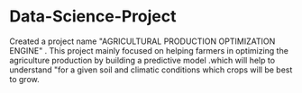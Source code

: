 # Data-Science-Project

Created a project name "AGRICULTURAL PRODUCTION OPTIMIZATION ENGINE" . This project mainly focused on helping farmers in optimizing the agriculture production by building a predictive model .which will help to understand  "for a given soil and climatic conditions which crops will be best to grow.
